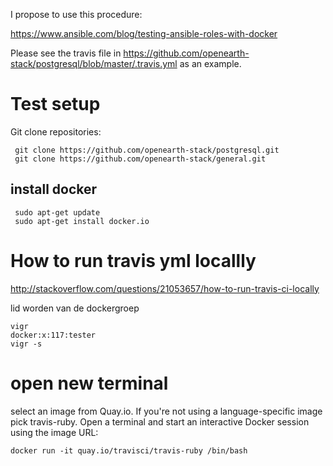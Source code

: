 I propose to use this procedure:

https://www.ansible.com/blog/testing-ansible-roles-with-docker

Please see the travis file in https://github.com/openearth-stack/postgresql/blob/master/.travis.yml as an example.



# Test setup

Git clone repositories:
```
 git clone https://github.com/openearth-stack/postgresql.git
 git clone https://github.com/openearth-stack/general.git
```

 ## install docker
```
 sudo apt-get update
 sudo apt-get install docker.io
```

# How to run travis yml locallly
 http://stackoverflow.com/questions/21053657/how-to-run-travis-ci-locally

lid worden van de dockergroep
```
vigr
docker:x:117:tester
vigr -s
```
# open new terminal

select an image from Quay.io. If you're not using a language-specific image pick travis-ruby. Open a terminal and start an interactive Docker session using the image URL:
```
docker run -it quay.io/travisci/travis-ruby /bin/bash
```
